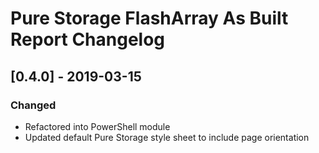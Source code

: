 # Pure Storage FlashArray As Built Report Changelog

## [0.4.0] - 2019-03-15
### Changed
- Refactored into PowerShell module
- Updated default Pure Storage style sheet to include page orientation